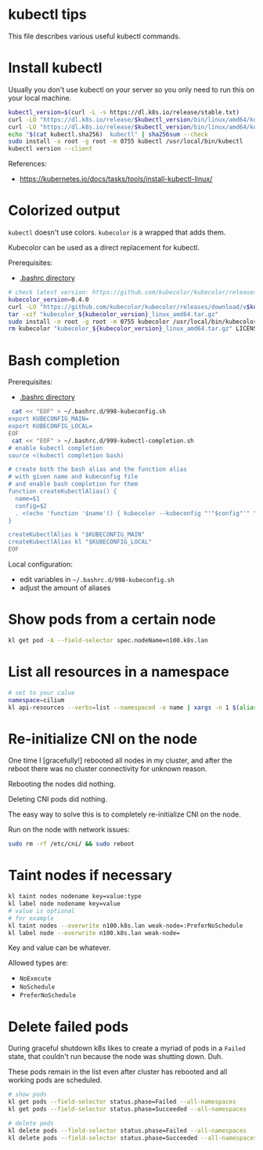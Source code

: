 
# kubectl tips

This file describes various useful kubectl commands.

# Install kubectl

Usually you don't use kubectl on your server
so you only need to run this on your local machine.

```bash
kubectl_version=$(curl -L -s https://dl.k8s.io/release/stable.txt)
curl -LO "https://dl.k8s.io/release/$kubectl_version/bin/linux/amd64/kubectl"
curl -LO "https://dl.k8s.io/release/$kubectl_version/bin/linux/amd64/kubectl.sha256"
echo "$(cat kubectl.sha256)  kubectl" | sha256sum --check
sudo install -o root -g root -m 0755 kubectl /usr/local/bin/kubectl
kubectl version --client
```

References:
- https://kubernetes.io/docs/tasks/tools/install-kubectl-linux/

# Colorized output

`kubectl` doesn't use colors.
`kubecolor` is a wrapped that adds them.

Kubecolor can be used as a direct replacement for kubectl.

Prerequisites:
- [.bashrc directory](../bash.md#add-bashrc-directory)

```bash
# check latest version: https://github.com/kubecolor/kubecolor/releases
kubecolor_version=0.4.0
curl -LO "https://github.com/kubecolor/kubecolor/releases/download/v$kubecolor_version/kubecolor_${kubecolor_version}_linux_amd64.tar.gz"
tar -xzf "kubecolor_${kubecolor_version}_linux_amd64.tar.gz"
sudo install -o root -g root -m 0755 kubecolor /usr/local/bin/kubecolor
rm kubecolor "kubecolor_${kubecolor_version}_linux_amd64.tar.gz" LICENSE
```

# Bash completion

Prerequisites:
- [.bashrc directory](../bash.md#add-bashrc-directory)

```bash
 cat << "EOF" > ~/.bashrc.d/998-kubeconfig.sh
export KUBECONFIG_MAIN=
export KUBECONFIG_LOCAL=
EOF
 cat << "EOF" > ~/.bashrc.d/999-kubectl-completion.sh
# enable kubectl completion
source <(kubectl completion bash)

# create both the bash alias and the function alias
# with given name and kubeconfig file
# and enable bash completion for them
function createKubectlAlias() {
  name=$1
  config=$2
  . <(echo 'function '$name'() { kubecolor --kubeconfig "'"$config"'" "$@"; }; export -f '$name'; alias '$name'="kubecolor --kubeconfig='$config'"; complete -o default -F __start_kubectl '$name)
}

createKubectlAlias k "$KUBECONFIG_MAIN"
createKubectlAlias kl "$KUBECONFIG_LOCAL"
EOF
```

Local configuration:
- edit variables in `~/.bashrc.d/998-kubeconfig.sh`
- adjust the amount of aliases

# Show pods from a certain node

```bash
kl get pod -A --field-selector spec.nodeName=n100.k8s.lan
```

# List all resources in a namespace

```bash
# set to your calue
namespace=cilium
kl api-resources --verbs=list --namespaced -o name | xargs -n 1 $(alias kl | sed "s/.*'\(.*\)'.*/\1/g") get --show-kind --ignore-not-found -n $namespace
```

# Re-initialize CNI on the node

One time I [gracefully!] rebooted all nodes in my cluster,
and after the reboot there was no cluster connectivity for unknown reason.

Rebooting the nodes did nothing.

Deleting CNI pods did nothing.

The easy way to solve this is to completely re-initialize CNI on the node.

Run on the node with network issues:

```bash
sudo rm -rf /etc/cni/ && sudo reboot
```

# Taint nodes if necessary

```bash
kl taint nodes nodename key=value:type
kl label node nodename key=value
# value is optional
# for example
kl taint nodes --overwrite n100.k8s.lan weak-node=:PreferNoSchedule
kl label node --overwrite n100.k8s.lan weak-node=
```

Key and value can be whatever.

Allowed types are:
- `NoExecute`
- `NoSchedule`
- `PreferNoSchedule`

# Delete failed pods

During graceful shutdown k8s likes to create a myriad of pods in a `Failed` state,
that couldn't run because the node was shutting down. Duh.

These pods remain in the list even after cluster has rebooted and all working pods are scheduled.

```bash
# show pods
kl get pods --field-selector status.phase=Failed --all-namespaces
kl get pods --field-selector status.phase=Succeeded --all-namespaces

# delete pods
kl delete pods --field-selector status.phase=Failed --all-namespaces
kl delete pods --field-selector status.phase=Succeeded --all-namespaces
```
